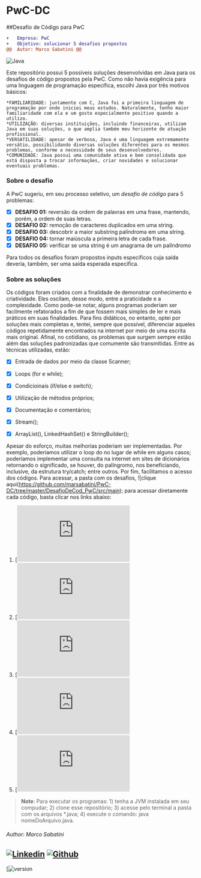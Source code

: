 # PwC-DC
##Desafio de Código para PwC

```diff
+   Empresa: PwC
+   Objetivo: solucionar 5 desafios propostos
@@  Autor: Marco Sabatini @@
```
![Java](https://img.shields.io/badge/Java-%23FFac45.svg?&style=for-the-badge&logo=java&logoColor=white&color=yellow)


Este repositório possui 5 possíveis soluções desenvolvidas em Java para os desafios de código propostos pela PwC.
Como não havia exigência para uma linguagem de programação específica, escolhi Java por três motivos básicos:

    *FAMILIARIDADE: juntamente com C, Java foi a primeira linguagem de programação por onde iniciei meus estudos. Naturalmente, tenho maior familiaridade com ela e um gosto especialmente positivo quando a utilizo.
    *UTILIZAÇÃO: diversas instituições, incluindo financeiras, utilizam Java em suas soluções, o que amplia também meu horizonte de atuação profissional.
    *VERSATILIDADE: apesar de verbosa, Java é uma linguagem extremamente versátio, possibilidando diversas soluções diferentes para os mesmos problemas, conforme a necessidade de seus desenvolvedores.
    *COMUNIDADE: Java possui uma comunidade ativa e bem consolidada que está disposta a trocar informações, criar novidades e solucionar eventuais problemas.


### Sobre o desafio

A PwC sugeriu, em seu processo seletivo, um *desafio de código* para 5 problemas:

   - [x] **DESAFIO 01:** reversão da ordem de palavras em uma frase, mantendo, porém, a ordem de suas letras.
   - [x] **DESAFIO 02:** remoção de caracteres duplicados em uma string.
   - [x] **DESAFIO 03:** descobrir a maior substring palíndroma em uma string.
   - [x] **DESAFIO 04:** tornar maiúscula a primeira letra de cada frase.
   - [x] **DESAFIO 05:** verificar se uma string é um anagrama de um palíndromo

Para todos os desafios foram propostos inputs específicos cuja saída deveria, também, ser uma saída esperada específica.


### Sobre as soluções

Os códigos foram criados com a finalidade de demonstrar conhecimento e criatividade. Eles oscilam, desse modo, entre a praticidade e a complexidade. Como pode-se notar, alguns programas poderiam ser facilmente refatorados a fim de que fossem mais simples de ler e mais práticos em suas finalidades. Para fins didáticos, no entanto, optei por soluções mais completas e, tentei, sempre que possível, diferenciar aqueles códigos repetidamente encontrados na internet por meio de uma escrita mais original. Afinal, no cotidiano, os problemas que surgem sempre estão além das soluções padronizadas que comumente são transmitidas.
Entre as técnicas utilizadas, estão:

   - [x] Entrada de dados por meio da classe Scanner;
   - [x] Loops (for e while);
   - [x] Condicioinais (if/else e switch);
   - [x] Utilização de métodos próprios;
   - [x] Documentação e comentários;
   - [x] Stream();
   - [x] ArrayList(), LinkedHashSet() e StringBuilder();


Apesar do esforço, muitas melhorias poderiam ser implementadas. Por exemplo, poderíamos utilizar o loop do no lugar de while em alguns casos; poderíamos implementar uma consulta na internet em sites de dicionários retornando o significado, se houver, do palíngromo, nos beneficiando, inclusive, da estrutura try/catch; entre outros.
Por fim, facilitamos o acesso dos códigos. Para acessar, a pasta com os desafios, ![clique aqui(https://github.com/marsabatini/PwC-DC/tree/master/DesafioDeCod_PwC/src/main); para acessar diretamente cada código, basta clicar nos links abaixo:

1. [![Desafio 01](https://github.com/marsabatini/PwC-DC/blob/master/DesafioDeCod_PwC/src/main/Desafio_01/Main.java)
2. [![Desafio 02](https://github.com/marsabatini/PwC-DC/blob/master/DesafioDeCod_PwC/src/main/Desafio_02/Main.java)
3. [![Desafio 03](https://github.com/marsabatini/PwC-DC/blob/master/DesafioDeCod_PwC/src/main/Desafio_03/Main.java)
4. [![Desafio 04](https://github.com/marsabatini/PwC-DC/blob/master/DesafioDeCod_PwC/src/main/Desafio_04/Main.java)
5. [![Desafio 05](https://github.com/marsabatini/PwC-DC/blob/master/DesafioDeCod_PwC/src/main/Desafio_05/Main.java)



> **Note**: Para executar os programas: 1) tenha a JVM instalada em seu compudar; 2) clone esse repositório; 3) acesse pelo terminal a pasta com os arquivos *.java; 4) execute o comando: java nomeDoArquivo.java.



###### Author: Marco Sabatini
[![Linkedin](https://img.shields.io/badge/linkedin-%230077B5.svg?&style=for-the-badge&logo=linkedin&logoColor=white)](https://www.linkedin.com/in/marcoantoniosabatini/)
[![Github](http://img.shields.io/badge/github-%231877F2.svg?&style=for-the-badge&logo=github&logoColor=white&color=black)](https://github.com/marsabatini)
----------
[![version](https://img.shields.io/badge/version-1.0.0-blue)

